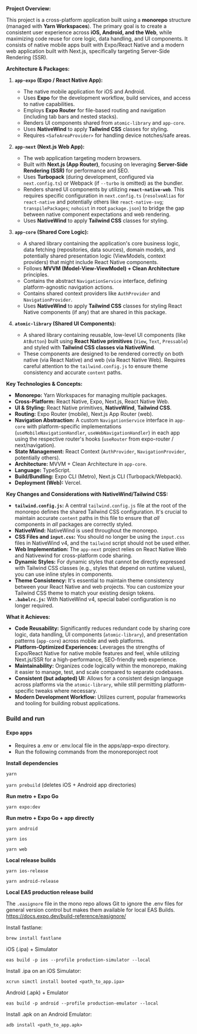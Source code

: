 **Project Overview:**

This project is a cross-platform application built using a **monorepo** structure (managed with **Yarn Workspaces**). The primary goal is to create a consistent user experience across **iOS, Android, and the Web**, while maximizing code reuse for core logic, data handling, and UI components. It consists of native mobile apps built with Expo/React Native and a modern web application built with Next.js, specifically targeting Server-Side Rendering (SSR).

**Architecture & Packages:**

1.  **`app-expo` (Expo / React Native App):**

    - The native mobile application for iOS and Android.
    - Uses **Expo** for the development workflow, build services, and access to native capabilities.
    - Employs **Expo Router** for file-based routing and navigation (including tab bars and nested stacks).
    - Renders UI components shared from `atomic-library` and `app-core`.
    - Uses **NativeWind** to apply **Tailwind CSS** classes for styling.
    - Requires `<SafeAreaProvider>` for handling device notches/safe areas.

2.  **`app-next` (Next.js Web App):**

    - The web application targeting modern browsers.
    - Built with **Next.js (App Router)**, focusing on leveraging **Server-Side Rendering (SSR)** for performance and SEO.
    - Uses **Turbopack** (during development, configured via `next.config.ts`) or Webpack (if `--turbo` is omitted) as the bundler.
    - Renders shared UI components by utilizing **`react-native-web`**. This requires specific configuration in `next.config.ts` (`resolveAlias` for `react-native` and potentially others like `react-native-svg`; `transpilePackages`; `nohoist` in root `package.json`) to bridge the gap between native component expectations and web rendering.
    - Uses **NativeWind** to apply **Tailwind CSS** classes for styling.

3.  **`app-core` (Shared Core Logic):**

    - A shared library containing the application's core business logic, data fetching (repositories, data sources), domain models, and potentially shared presentation logic (ViewModels, context providers) that might include React Native components.
    - Follows **MVVM (Model-View-ViewModel) + Clean Architecture** principles.
    - Contains the abstract `NavigationService` interface, defining platform-agnostic navigation actions.
    - Contains shared context providers like `AuthProvider` and `NavigationProvider`.
    - Uses **NativeWind** to apply **Tailwind CSS** classes for styling React Native components (if any) that are shared in this package.

4.  **`atomic-library` (Shared UI Components):**

    - A shared library containing reusable, low-level UI components (like `AtButton`) built using **React Native primitives** (`View`, `Text`, `Pressable`) and styled with **Tailwind CSS classes via NativeWind**.
    - These components are designed to be rendered correctly on both native (via React Native) and web (via React Native Web). Requires careful attention to the `tailwind.config.js` to ensure theme consistency and accurate `content` paths.

**Key Technologies & Concepts:**

- **Monorepo:** Yarn Workspaces for managing multiple packages.
- **Cross-Platform:** React Native, Expo, Next.js, React Native Web.
- **UI & Styling:** React Native primitives, **NativeWind**, **Tailwind CSS**.
- **Routing:** Expo Router (mobile), Next.js App Router (web).
- **Navigation Abstraction:** A custom `NavigationService` interface in `app-core` with platform-specific implementations (`useMobileNavigationHandler`, `useWebNavigationHandler`) in each app using the respective router's hooks (`useRouter` from expo-router / next/navigation).
- **State Management:** React Context (`AuthProvider`, `NavigationProvider`, potentially others).
- **Architecture:** MVVM + Clean Architecture in `app-core`.
- **Language:** TypeScript.
- **Build/Bundling:** Expo CLI (Metro), Next.js CLI (Turbopack/Webpack).
- **Deployment (Web):** Vercel.

**Key Changes and Considerations with NativeWind/Tailwind CSS:**

- **`tailwind.config.js`:** A central `tailwind.config.js` file at the root of the monorepo defines the shared Tailwind CSS configuration. It's crucial to maintain accurate `content` paths in this file to ensure that _all_ components in _all_ packages are correctly styled.
- **NativeWind:** NativeWind is used throughout the monorepo.
- **CSS Files and `input.css`:** You should no longer be using the `input.css` files in NativeWind v4, and the `tailwind` script should not be used either.
- **Web Implementation:** The `app-next` project relies on React Native Web and Nativewind for cross-platform code sharing.
- **Dynamic Styles:** For dynamic styles that cannot be directly expressed with Tailwind CSS classes (e.g., styles that depend on runtime values), you can use inline styles in components.
- **Theme Consistency:** It's essential to maintain theme consistency between your React Native and web projects. You can customize your Tailwind CSS theme to match your existing design tokens.
- **`.babelrc.js`:** With NativeWind v4, special babel configuration is no longer required.

**What it Achieves:**

- **Code Reusability:** Significantly reduces redundant code by sharing core logic, data handling, UI components (`atomic-library`), and presentation patterns (`app-core`) across mobile and web platforms.
- **Platform-Optimized Experiences:** Leverages the strengths of Expo/React Native for native mobile features and feel, while utilizing Next.js/SSR for a high-performance, SEO-friendly web experience.
- **Maintainability:** Organizes code logically within the monorepo, making it easier to manage, test, and scale compared to separate codebases.
- **Consistent (but adapted) UI:** Allows for a consistent design language across platforms via the `atomic-library`, while still permitting platform-specific tweaks where necessary.
- **Modern Development Workflow:** Utilizes current, popular frameworks and tooling for building robust applications.

### Build and run

#### Expo apps

- Requires a .env or .env.local file in the apps/app-expo directory.
- Run the following commands from the monoreporoject root

**Install dependencies**

`yarn`

`yarn prebuild` (deletes iOS + Android app directories)

**Run metro + Expo Go**

`yarn expo:dev`

**Run metro + Expo Go + app directly**

`yarn android`

`yarn ios`

`yarn web`

**Local release builds**

`yarn ios-release`

`yarn android-release`

**Local EAS production release build**

The `.easignore` file in the mono repo allows Git to ignore the .env files for general version control but makes them available for local EAS Builds. https://docs.expo.dev/build-reference/easignore/

Install fastlane:

`brew install fastlane`

iOS (.ipa) + Simulator

`eas build -p ios --profile production-simulator --local`

Install .ipa on an iOS Simulator:

`xcrun simctl install booted <path_to_app.ipa>`

Android (.apk) + Emulator

`eas build -p android --profile production-emulator --local`

Install .apk on an Android Emulator:

`adb install <path_to_app.apk>`
